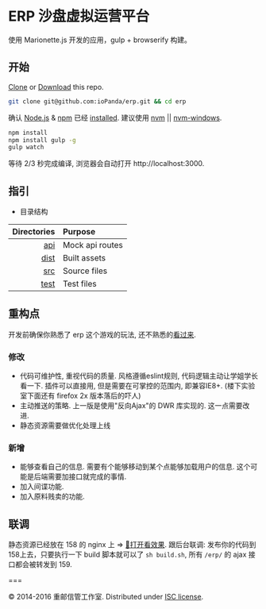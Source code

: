ERP 沙盘虚拟运营平台
====================

使用 Marionette.js 开发的应用，gulp + browserify 构建。

## 开始
[Clone](https://github.com/ioPanda/erp.git) or [Download](https://github.com/ioPanda/erp/archive/master.zip) this repo.

```sh
git clone git@github.com:ioPanda/erp.git && cd erp
```

确认 [Node.js](http://nodejs.org/) & [npm](https://www.npmjs.org/) 已经
[installed](http://nodejs.org/download/).
建议使用 [nvm](https://github.com/creationix/nvm) || [nvm-windows](https://github.com/coreybutler/nvm-windows).

```sh
npm install 
npm install gulp -g
gulp watch
```

等待 2/3 秒完成编译, 浏览器会自动打开 http://localhost:3000.

## 指引

- 目录结构

| Directories | Purpose |
| ---:|:--- |
| [api](./api) | Mock api routes |
| [dist](./dist) | Built assets |
| [src](./src) | Source files |
| [test](./test) | Test files |

## 重构点

开发前确保你熟悉了 erp 这个游戏的玩法, 还不熟悉的[看过来](http://172.22.1.124:8080/erpx).

### 修改
- 代码可维护性, 重视代码的质量.
  风格遵循eslint规则, 代码逻辑主动让学姐学长看一下.
  插件可以直接用, 但是需要在可掌控的范围内, 即兼容IE8+.
  (楼下实验室下面还有 firefox 2x 版本落后的吓人)
- 主动推送的策略.
  上一版是使用"反向Ajax"的 DWR 库实现的. 这一点需要改进.
- 静态资源需要做优化处理上线

### 新增
- 能够查看自己的信息. 需要有个能够移动到某个点能够加载用户的信息. 这个可能是后端需要加接口就完成的事情. 
- 加入间谍功能.
- 加入原料贱卖的功能.

## 联调
静态资源已经放在 158 的 nginx 上 => [👀打开看效果](http://172.22.1.158:9999).
跟后台联调: 发布你的代码到158上去，只要执行一下 build 脚本就可以了 `sh build.sh`, 所有 `/erp/` 的 ajax 接口都会被转发到 159.

===

&copy; 2014-2016 重邮信管工作室. 
Distributed under [ISC license](LICENSE.md).
